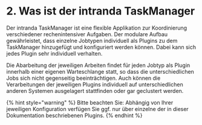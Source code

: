 # 2. Was ist der intranda TaskManager

Der intranda TaskManager ist eine flexible Applikation zur Koordinierung verschiedener rechenintensiver Aufgaben. Der modulare Aufbau gewährleistet, dass einzelne Jobtypen individuell als Plugins zu dem TaskManager hinzugefügt und konfiguriert werden können. Dabei kann sich jedes Plugin sehr individuell verhalten.

Die Abarbeitung der jeweiligen Arbeiten findet für jeden Jobtyp als Plugin innerhalb einer eigenen Warteschlange statt, so dass die unterschiedlichen Jobs sich nicht gegenseitig beeinträchtigen. Auch können die Verarbeitungen der jeweiligen Plugins individuell auf unterschiedlichen anderen Systemen ausgelagert stattfinden oder gar geclustert werden.

{% hint style="warning" %}
Bitte beachten Sie: Abhängig von Ihrer jeweiligen Konfiguration verfügen Sie ggf. nur über einzelne der in dieser Dokumentation beschriebenen Plugins.
{% endhint %}



